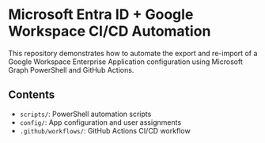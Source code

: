 
# Microsoft Entra ID + Google Workspace CI/CD Automation

This repository demonstrates how to automate the export and re-import of a Google Workspace Enterprise Application configuration using Microsoft Graph PowerShell and GitHub Actions.

## Contents
- `scripts/`: PowerShell automation scripts
- `config/`: App configuration and user assignments
- `.github/workflows/`: GitHub Actions CI/CD workflow
